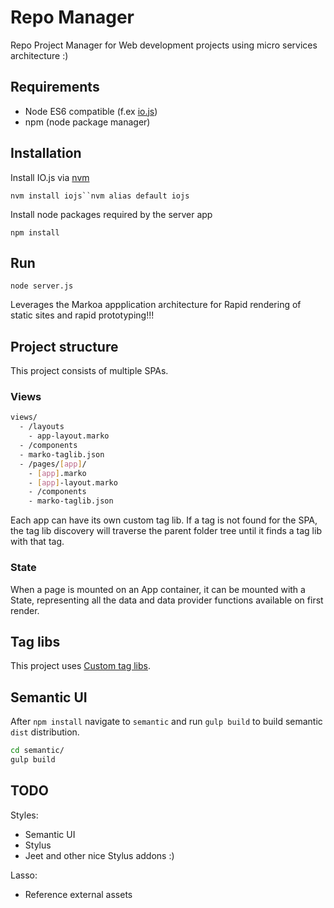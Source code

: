 Repo Manager
============

Repo Project Manager for Web development projects using micro services architecture :)

Requirements
------------

-	Node ES6 compatible (f.ex [io.js](iojs.org)\)
-	npm (node package manager)

Installation
------------

Install IO.js via [nvm](https://github.com/creationix/nvm)

`nvm install iojs``nvm alias default iojs`

Install node packages required by the server app

`npm install`

Run
---

`node server.js`

Leverages the Markoa appplication architecture for Rapid rendering of static sites and rapid prototyping!!!

Project structure
-----------------

This project consists of multiple SPAs.

### Views

```bash
views/
  - /layouts
    - app-layout.marko
  - /components
  - marko-taglib.json
  - /pages/[app]/
    - [app].marko
    - [app]-layout.marko
    - /components
    - marko-taglib.json
```

Each app can have its own custom tag lib. If a tag is not found for the SPA, the tag lib discovery will traverse the parent folder tree until it finds a tag lib with that tag.

### State

When a page is mounted on an App container, it can be mounted with a State, representing all the data and data provider functions available on first render.

Tag libs
--------

This project uses [Custom tag libs](https://github.com/marko-js/marko#custom-taglibs).

Semantic UI
-----------

After `npm install` navigate to `semantic` and run `gulp build` to build semantic `dist` distribution.

```bash
cd semantic/
gulp build
```

TODO
----

Styles:

-	Semantic UI
-	Stylus
-	Jeet and other nice Stylus addons :)

Lasso:

-	Reference external assets
